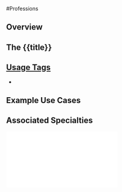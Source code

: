 #Professions 
## Overview

## The {{title}}

## [Usage Tags](/SkillSystem/Usage%20Tag.md)
- 


## Example Use Cases


## Associated Specialties
![](</SkillSystem/Specialties/{{title}} Specialties.md>)